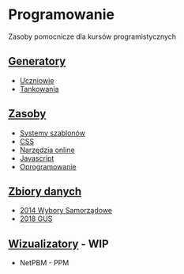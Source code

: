 # Programowanie

Zasoby pomocnicze dla kursów programistycznych

## [Generatory](Generatory)

* [Uczniowie](Generatory/uczniowie.html)
* [Tankowania](Generatory/tankowania.html)

## [Zasoby](Zasoby)
* [Systemy szablonów](Zasoby/Szablony)
* [CSS](Zasoby/CSS)
* [Narzędzia online](Zasoby/Narzedzia)
* [Javascript](Zasoby/Javascript)
* [Oprogramowanie](Zasoby/Oprogramowanie)

## [Zbiory danych](Zbiory_danych)

* [2014 Wybory Samorządowe](Zbiory_danych/2014-wybory-samorzadowe.sql)
* [2018 GUS](Zbiory_danych/2018-dane-gus-populacja.sql)

## [Wizualizatory](Wizualizatory) - WIP

* NetPBM - PPM



